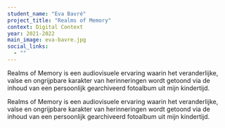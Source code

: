 ```yaml
---
student_name: "Eva Bavré"
project_title: "Realms of Memory"
context: Digital Context
year: 2021-2022
main_image: eva-bavre.jpg
social_links:
  - ""
---
```

Realms of Memory is een audiovisuele ervaring waarin het veranderlijke, valse en ongrijpbare karakter van herinneringen wordt getoond via de inhoud van een persoonlijk gearchiveerd fotoalbum uit mijn kindertijd. 

Realms of Memory is een audiovisuele ervaring waarin het veranderlijke, valse en ongrijpbare karakter van herinneringen wordt getoond via de inhoud van een persoonlijk gearchiveerd fotoalbum uit mijn kindertijd. 